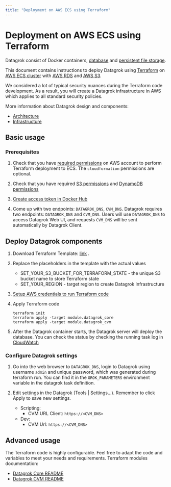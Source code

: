 ```yaml
---
title: "Deployment on AWS ECS using Terraform"
---
```

<!-- SUBTITLE: -->

# Deployment on AWS ECS using Terraform

Datagrok consist of Docker containers, [database](infrastructure.md#database)
and [persistent file storage](infrastructure.md#storage).

This document contains instructions to deploy Datagrok using [Terraform](https://www.terraform.io/)
on [AWS ECS cluster](https://aws.amazon.com/ecs/) with [AWS RDS](https://aws.amazon.com/rds/)
and [AWS S3](https://aws.amazon.com/s3/).

We considered a lot of typical security nuances during the Terraform code development. As a result, you will
create a Datagrok infrastructure in AWS which applies to all standard security policies.

More information about Datagrok design and components:

* [Architecture](architecture.md)
* [Infrastructure](infrastructure.md)

## Basic usage

### Prerequisites

1. Check that you
   have [required permissions](https://github.com/datagrok-ai/public/blob/master/help/develop/admin/deploy/iam.list)
   on AWS account to perform Terraform deployment to ECS. The `cloudformation` permissions are optional.
2. Check that you
   have required [S3 permissions](https://www.terraform.io/language/settings/backends/s3#s3-bucket-permissions)
   and [DynamoDB permissions](https://www.terraform.io/language/settings/backends/s3#dynamodb-table-permissions)

3. [Create access token in Docker Hub](https://docs.docker.com/docker-hub/access-tokens/)

4. Come up with two endpoints: `DATAGROK_DNS`, `CVM_DNS`. Datagrok requires two endpoints: `DATAGROK_DNS` and `CVM_DNS`.
   Users will use `DATAGROK_DNS` to access Datagrok Web UI, and requests `CVM_DNS` will be sent automatically by
   Datagrok Client.

## Deploy Datagrok components

1. Download Terraform
   Template: [link](https://github.com/datagrok-ai/public/blob/master/help/develop/admin/deploy/terraform/terraform.tf)
   .

2. Replace the placeholders in the template with the actual values

   * SET_YOUR_S3_BUCKET_FOR_TERRAFORM_STATE - the unique S3 bucket name to store Terraform state
   * SET_YOUR_REGION - target region to create Datagrok Infrastructure

3. [Setup AWS credentials to run Terraform code](https://developer.hashicorp.com/terraform/language/settings/backends/s3#credentials-and-shared-configuration)

4. Apply Terraform code

   ```shell
   terraform init
   terraform apply -target module.datagrok_core
   terraform apply -target module.datagrok_cvm
   ```

5. After the Datagrok container starts, the Datagrok server will deploy the database. You can check the status by
   checking the running task log in [CloudWatch](https://aws.amazon.com/cloudwatch/)

### Configure Datagrok settings

1. Go into the web browser to `DATAGROK_DNS`, login to Datagrok using username `admin` and unique password, which was
   generated during terraform run. You can find it in the `GROK_PARAMETERS` environment variable in the datagrok task
   definition.
2. Edit settings in the Datagrok (Tools | Settings...). Remember to click Apply to save new settings.

   * Scripting:
     * CVM URL Client: `https://<CVM_DNS>`
   * Dev:
     * CVM Url: `https://<CVM_DNS>`

## Advanced usage

The Terraform code is highly configurable. Feel free to adapt the code and variables to meet your needs and
requirements.
Terraform modules documentation:

* [Datagrok Core README](https://github.com/datagrok-ai/tf-module-datagrok-core/blob/main/aws/README.md)
* [Datagrok CVM README](https://github.com/datagrok-ai/tf-module-datagrok-cvm/blob/main/aws/README.md)
